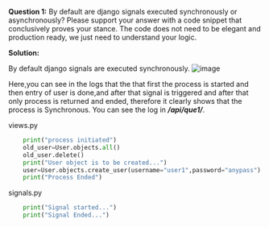 **Question 1:** By default are django signals executed synchronously or asynchronously? Please support your answer with a code snippet that conclusively proves your stance. The code does not need to be elegant and production ready, we just need to understand your logic.

**Solution:**

By default django signals are executed synchronously.
![image](https://github.com/user-attachments/assets/10a002cc-b28f-4920-af06-fb3ef76ca9a7)

Here,you can see in the logs that the that first the process is started and then entry of user is done,and after that signal is triggered and after that only process is returned and ended, therefore it clearly shows that the process is Synchronous.
You can see the log in ***/api/que1/***.

views.py
```python 
    print("process initiated")  
    old_user=User.objects.all()
    old_user.delete()
    print("User object is to be created...")
    user=User.objects.create_user(username="user1",password="anypass")
    print("Process Ended")  
```

signals.py
```python 
    print("Signal started...")
    print("Signal Ended...")
```


